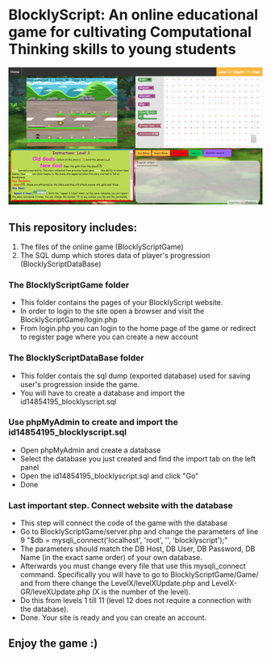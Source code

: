 # BlocklyScript: An online educational game for cultivating Computational Thinking skills to young students

![](BlocklyScriptGame/Game/assets/BlocklyGame.png)

## This repository includes:
1. The files of the online game (BlocklyScriptGame)
2. The SQL dump which stores data of player's progression (BlocklyScriptDataBase)

### The BlocklyScriptGame folder
* This folder contains the pages of your BlocklyScript website.
* In order to login to the site open a browser and visit the BlocklyScriptGame/login.php
* From login.php you can login to the home page of the game or redirect to register page where you can create a new account

### The BlocklyScriptDataBase folder
* This folder contais the sql dump (exported database) used for saving user's progression inside the game.
* You will have to create a database and import the id14854195_blocklyscript.sql

### Use phpMyAdmin to create and import the id14854195_blocklyscript.sql
* Open phpMyAdmin and create a database
* Select the database you just created and find the import tab on the left panel
* Open the id14854195_blocklyscript.sql and click "Go"
* Done

### Last important step. Connect website with the database
* This step will connect the code of the game with the database
* Go to BlocklyScriptGame/server.php and change the parameters of line 9 "$db = mysqli_connect('localhost', 'root', '', 'blocklyscript');"
* The parameters should match the DB Host, DB User, DB Password, DB Name (in the exact same order) of your own database.
* Afterwards you must change every file that use this mysqli_connect command. Specifically you will have to go to BlocklyScriptGame/Game/ and from there change the LevelX/levelXUpdate.php and LevelX-GR/leveXUpdate.php (X is the number of the level).
* Do this from levels 1 till 11 (level 12 does not require a connection with the database).
* Done. Your site is ready and you can create an account.

## Enjoy the game :)

